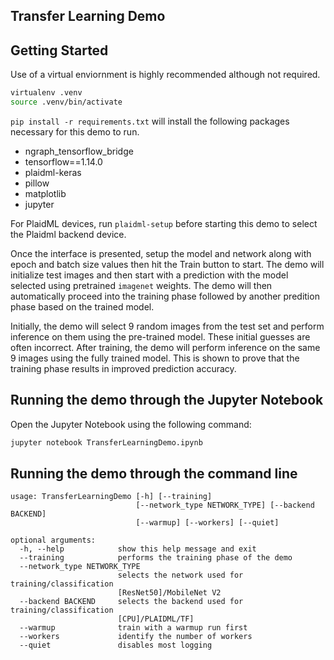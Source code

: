 ## Transfer Learning Demo

## Getting Started
Use of a virtual enviornment is highly recommended although not required. 
```bash
virtualenv .venv
source .venv/bin/activate
```

`pip install -r requirements.txt` will install the following packages necessary 
for this demo to run.
- ngraph_tensorflow_bridge
- tensorflow==1.14.0
- plaidml-keras
- pillow
- matplotlib
- jupyter

For PlaidML devices, run `plaidml-setup` before starting this demo to select the
Plaidml backend device.

Once the interface is presented, setup the model and network along with epoch 
and batch size values then hit the Train button to start. The demo will 
initialize test images and then start with a prediction with the model selected 
using pretrained `imagenet` weights. The demo will then automatically proceed 
into the training phase followed by another predition phase based on the trained
model.

Initially, the demo will select 9 random images from the test set and perform 
inference on them using the pre-trained model. These initial guesses are often 
incorrect. After training, the demo will perform inference on the same 9 images 
using the fully trained model. This is shown to prove that the training phase 
results in improved prediction accuracy.

## Running the demo through the Jupyter Notebook

Open the Jupyter Notebook using the following command:

```python
jupyter notebook TransferLearningDemo.ipynb
```

## Running the demo through the command line
```
usage: TransferLearningDemo [-h] [--training] 
                            [--network_type NETWORK_TYPE] [--backend BACKEND]
                            [--warmup] [--workers] [--quiet]

optional arguments:
  -h, --help            show this help message and exit
  --training            performs the training phase of the demo
  --network_type NETWORK_TYPE
                        selects the network used for training/classification
                        [ResNet50]/MobileNet V2
  --backend BACKEND     selects the backend used for training/classification 
                        [CPU]/PLAIDML/TF]
  --warmup              train with a warmup run first
  --workers             identify the number of workers
  --quiet               disables most logging
```
